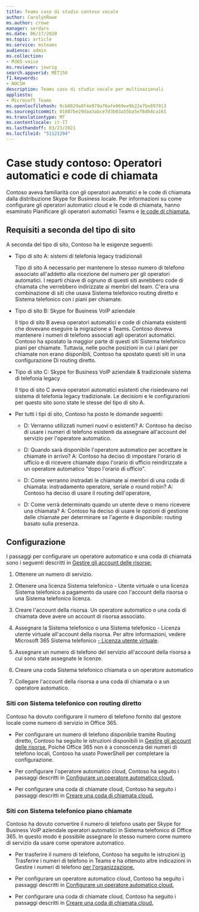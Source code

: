 ```yaml
---
title: Teams caso di studio contoso vocale
author: CarolynRowe
ms.author: crowe
manager: serdars
ms.date: 06/17/2020
ms.topic: article
ms.service: msteams
audience: admin
ms.collection:
- M365-voice
ms.reviewer: jowrig
search.appverid: MET150
f1.keywords:
- NOCSH
description: Teams caso di studio vocale per multinazionali
appliesto:
- Microsoft Teams
ms.openlocfilehash: 0cb8029a8f4e979a76afe069ee9b22e7be897913
ms.sourcegitcommit: 01087be29daa3abce7d3b03a55ba5ef8db4ca161
ms.translationtype: MT
ms.contentlocale: it-IT
ms.lasthandoff: 03/23/2021
ms.locfileid: "51121294"
---
```

# <a name="contoso-case-study-auto-attendants-and-call-queues"></a>Case study contoso: Operatori automatici e code di chiamata

Contoso aveva familiarità con gli operatori automatici e le code di chiamata dalla distribuzione Skype for Business locale. Per informazioni su come configurare gli operatori automatici cloud e le code di chiamata, hanno esaminato Pianificare gli operatori automatici Teams e [le code di chiamata.](plan-auto-attendant-call-queue.md)

## <a name="requirements-depending-on-site-type"></a>Requisiti a seconda del tipo di sito

A seconda del tipo di sito, Contoso ha le esigenze seguenti:

- Tipo di sito A: sistemi di telefonia legacy tradizionali 

  Tipo di sito A necessario per mantenere lo stesso numero di telefono associato all'addetto alla ricezione del numero per gli operatori automatici. I reparti chiave di ognuno di questi siti avrebbero code di chiamata che verrebbero indirizzate ai membri del team. C'era una combinazione di siti che usava Sistema telefonico routing diretto e Sistema telefonico con i piani per chiamate.  

- Tipo di sito B: Skype for Business VoIP aziendale 

  Il tipo di sito B aveva operatori automatici e code di chiamata esistenti che dovevano eseguire la migrazione a Teams. Contoso doveva mantenere i numeri di telefono associati agli operatori automatici. Contoso ha spostato la maggior parte di questi siti Sistema telefonico piani per chiamate. Tuttavia, nelle poche posizioni in cui i piani per chiamate non erano disponibili, Contoso ha spostato questi siti in una configurazione Di routing diretto.  

- Tipo di sito C: Skype for Business VoIP aziendale & tradizionale sistema di telefonia legacy 

  Il tipo di sito C aveva operatori automatici esistenti che risiedevano nel sistema di telefonia legacy tradizionale. Le decisioni e le configurazioni per questo sito sono state le stesse del tipo di sito A.   

- Per tutti i tipi di sito, Contoso ha posto le domande seguenti:

  - D: Verranno utilizzati numeri nuovi o esistenti? 
    A: Contoso ha deciso di usare i numeri di telefono esistenti da assegnare all'account del servizio per l'operatore automatico. 

  - D: Quando sarà disponibile l'operatore automatico per accettare le chiamate in arrivo? 
    A: Contoso ha deciso di impostare l'orario di ufficio e di ricevere chiamate dopo l'orario di ufficio reindirizzate a un operatore automatico "dopo l'orario di ufficio".  

  - D: Come verranno instradati le chiamate ai membri di una coda di chiamata: instradamento operatore, seriale o round robin? 
    A: Contoso ha deciso di usare il routing dell'operatore, 

  - D: Come verrà determinato quando un utente deve o meno ricevere una chiamata? 
    A: Contoso ha deciso di usare le opzioni di gestione delle chiamate per determinare se l'agente è disponibile: routing basato sulla presenza. 


## <a name="configuration"></a>Configurazione

I passaggi per configurare un operatore automatico e una coda di chiamata sono i seguenti descritti in [Gestire gli account delle risorse:](manage-resource-accounts.md) 

1. Ottenere un numero di servizio. 

2. Ottenere una licenza Sistema telefonico - Utente virtuale o una licenza Sistema telefonico a pagamento da usare con l'account della risorsa o una Sistema telefonico licenza.

3. Creare l'account della risorsa. Un operatore automatico o una coda di chiamata deve avere un account di risorsa associato. 

4. Assegnare la Sistema telefonico o una Sistema telefonico - Licenza utente virtuale all'account della risorsa. Per altre informazioni, vedere Microsoft 365 Sistema telefonico [- Licenza utente virtuale](./teams-add-on-licensing/virtual-user.md).

5. Assegnare un numero di telefono del servizio all'account della risorsa a cui sono state assegnate le licenze. 

6. Creare una coda Sistema telefonico chiamata o un operatore automatico 

7. Collegare l'account della risorsa a una coda di chiamata o a un operatore automatico. 


### <a name="sites-with-phone-system-with-direct-routing"></a>Siti con Sistema telefonico con routing diretto 

Contoso ha dovuto configurare il numero di telefono fornito dal gestore locale come numero di servizio in Office 365. 

- Per configurare un numero di telefono disponibile tramite Routing diretto, Contoso ha seguito le istruzioni disponibili in [Gestire gli account delle risorse.](manage-resource-accounts.md) Poiché Office 365 non è a conoscenza dei numeri di telefono locali, Contoso ha usato PowerShell per completare la configurazione.   

- Per configurare l'operatore automatico cloud, Contoso ha seguito i passaggi descritti in [Configurare un operatore automatico cloud.](create-a-phone-system-auto-attendant.md) 

- Per configurare una coda di chiamate cloud, Contoso ha seguito i passaggi descritti in [Creare una coda di chiamata cloud.](create-a-phone-system-call-queue.md)  


### <a name="sites-with-phone-system-with-calling-plan"></a>Siti con Sistema telefonico piano chiamate

Contoso ha dovuto convertire il numero di telefono usato per Skype for Business VoIP aziendale operatori automatici in Sistema telefonico di Office 365. In questo modo è possibile assegnare lo stesso numero come numero di servizio da usare come operatore automatico. 

- Per trasferire il numero di telefono, Contoso ha seguito le istruzioni [in](./phone-number-calling-plans/transfer-phone-numbers-to-teams.md) Trasferire i numeri di telefono in Teams e ha ottenuto altre indicazioni in Gestire i numeri di telefono [per l'organizzazione.](./manage-phone-numbers-for-your-organization/manage-phone-numbers-for-your-organization.md)

- Per configurare un operatore automatico cloud, Contoso ha seguito i passaggi descritti in [Configurare un operatore automatico cloud.](create-a-phone-system-auto-attendant.md)

-  Per configurare una coda di chiamate cloud, Contoso ha seguito i passaggi descritti in [Creare una coda di chiamata cloud.](create-a-phone-system-call-queue.md)  


